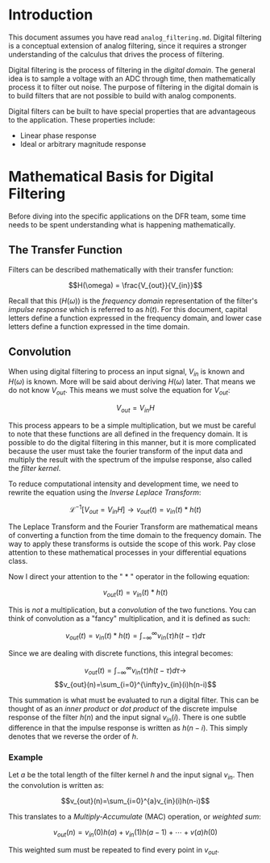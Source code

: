 # Introduction

This document assumes you have read `analog_filtering.md`.
Digital filtering is a conceptual extension of analog filtering, since it requires a stronger understanding of the calculus that drives the process of filtering.

Digital filtering is the process of filtering in the *digital domain*.
The general idea is to sample a voltage with an ADC through time, then mathematically process it to filter out noise.
The purpose of filtering in the digital domain is to build filters that are not possible to build with analog components.

Digital filters can be built to have special properties that are advantageous to the application.
These properties include:
 - Linear phase response
 - Ideal or arbitrary magnitude response

# Mathematical Basis for Digital Filtering

Before diving into the specific applications on the DFR team, some time needs to be spent understanding what is happening mathematically.

## The Transfer Function

Filters can be described mathematically with their transfer function:

$$H(\omega) = \frac{V_{out}}{V_{in}}$$

Recall that this $(H(\omega))$ is the *frequency domain* representation of the filter's *impulse response* which is referred to as $h(t)$. 
For this document, capital letters define a function expressed in the frequency domain, and lower case letters define a function expressed in the time domain.

## Convolution

When using digital filtering to process an input signal, $V_{in}$ is known and $H(\omega)$ is known. More will be said about deriving $H(\omega)$ later.
That means we do not know $V_{out}$.
This means we must solve the equation for $V_{out}$:

$$V_{out} = V_{in}H$$

This process appears to be a simple multiplication, but we must be careful to note that these functions are all defined in the frequency domain.
It is possible to do the digital filtering in this manner, but it is more complicated because the user must take the fourier transform of the input data and multiply the result with the spectrum of the impulse response, also called the *filter kernel*.

To reduce computational intensity and development time, we need to rewrite the equation using the *Inverse Leplace Transform*:

$$\mathcal{L}^{-1}[V_{out} = V_{in}H] \to v_{out}(t) = v_{in}(t)*h(t)$$

The Leplace Transform and the Fourier Transform are mathematical means of converting a function from the time domain to the frequency domain.
The way to apply these transforms is outside the scope of this work.
Pay close attention to these mathematical processes in your differential equations class.

Now I direct your attention to the " $*$ " operator in the following equation:

$$v_{out}(t) = v_{in}(t)*h(t)$$

This is *not* a multiplication, but a *convolution* of the two functions.
You can think of convolution as a "fancy" multiplication, and it is defined as such:

$$v_{out}(t) = v_{in}(t)*h(t) = \int_{-\infty}^{\infty}v_{in}(\tau)h(t-\tau)d\tau$$

Since we are dealing with discrete functions, this integral becomes:

$$v_{out}(t) = \int_{-\infty}^{\infty}v_{in}(\tau)h(t-\tau)d\tau\to$$
$$v_{out}(n)=\sum_{i=0}^{\infty}v_{in}(i)h(n-i)$$

This summation is what must be evaluated to run a digital filter.
This can be thought of as an *inner product* or *dot product* of the discrete impulse response of the filter $h(n)$ and the input signal $v_{in}(i)$.
There is one subtle difference in that the impulse response is written as $h(n-i)$.
This simply denotes that we reverse the order of $h$.

### Example

Let $a$ be the total length of the filter kernel $h$ and the input signal $v_{in}$.
Then the convolution is written as:

$$v_{out}(n)=\sum_{i=0}^{a}v_{in}(i)h(n-i)$$

This translates to a *Multiply-Accumulate* (MAC) operation, or *weighted sum*:

$$v_{out}(n) = v_{in}(0)h(a) + v_{in}(1)h(a-1) + \cdots +v(a)h(0)$$

This weighted sum must be repeated to find every point in $v_{out}$.
